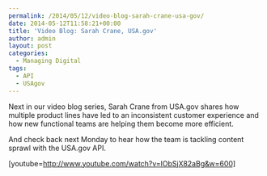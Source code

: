 ```yaml
---
permalink: /2014/05/12/video-blog-sarah-crane-usa-gov/
date: 2014-05-12T11:58:21+00:00
title: 'Video Blog: Sarah Crane, USA.gov'
author: admin
layout: post
categories:
  - Managing Digital
tags:
  - API
  - USAgov
---
```


Next in our video blog series, Sarah Crane from USA.gov shares how multiple product lines have led to an inconsistent customer experience and how new functional teams are helping them become more efficient.

And check back next Monday to hear how the team is tackling content sprawl with the USA.gov API.

[youtube=http://www.youtube.com/watch?v=lObSjX82aBg&w=600]
